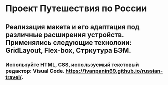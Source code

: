 # Проект **Путешествия по России**
## Реализация макета и его адаптация под различные расширения устройств. Применялись следующие технолоии: GridLayout, Flex-box, Стркутура БЭМ.
### Используйте HTML, CSS, используемый текстовый редактор: Visual Code. https://ivanpanin69.github.io/russian-travel/.